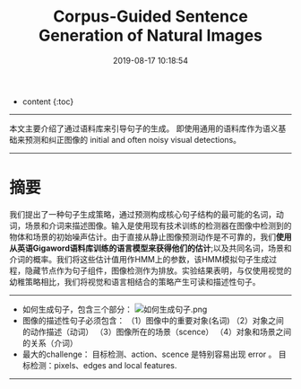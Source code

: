 ﻿---
layout: post
title:  "Corpus-Guided Sentence Generation of Natural Images"
date:   2019-08-17 10:18:54
categories: 论文解读
tags: 基于模板的caption   2011年  
---

* content
{:toc}

----------
本文主要介绍了通过语料库来引导句子的生成。
即使用通用的语料库作为语义基础来预测和纠正图像的 initial and often noisy visual detections。

----------

# 摘要
我们提出了一种句子生成策略，通过预测构成核心句子结构的最可能的名词，动词，场景和介词来描述图像。输入是使用现有技术训练的检测器在图像中检测到的物体和场景的初始噪声估计。由于直接从静止图像预测动作是不可靠的，我们**使用从英语Gigaword语料库训练的语言模型来获得他们的估计**;以及共同名词，场景和介词的概率。我们将这些估计值用作HMM上的参数，该HMM模拟句子生成过程，隐藏节点作为句子组件，图像检测作为排放。实验结果表明，与仅使用视觉的幼稚策略相比，我们将视觉和语言相结合的策略产生可读和描述性句子。


----------
* 如何生成句子，包含三个部分：
![如何生成句子.png](https://i.loli.net/2019/08/25/HYEhgFJIDZGlowd.png)
* 图像的描述性句子必须包含：
 （1）图像中的重要对象(名词)
 （2）对象之间的动作描述（动词）
 （3）图像所在的场景（scence）
 （4）对象和场景之间的关系（介词）
* 最大的challenge：
目标检测、action、scence  是特别容易出现 error 。 
目标检测：pixels、edges and local features.

----------


